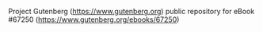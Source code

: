 Project Gutenberg (https://www.gutenberg.org) public repository for
eBook #67250 (https://www.gutenberg.org/ebooks/67250)
